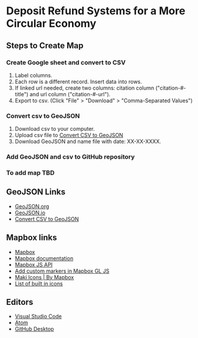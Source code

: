 # Deposit Refund Systems for a More Circular Economy


## Steps to Create Map 

### Create Google sheet and convert to CSV
1. Label columns.  
1. Each row is a different record. Insert data into rows.
1. If linked url needed, create two columns: citation column ("citation-#-title") and url column ("citation-#-url").
1. Export to csv. (Click "File" > "Download" > "Comma-Separated Values") 

### Convert csv to GeoJSON 
1. Download csv to your computer. 
1. Upload csv file to [Convert CSV to GeoJSON](http://convertcsv.com/csv-to-geojson.htm)
1. Download GeoJSON and name file with date: XX-XX-XXXX. 

### Add GeoJSON and csv to GitHub repository

### To add map TBD

## GeoJSON Links
* [GeoJSON.org](http://geojson.org/)
* [GeoJSON.io](http://geojson.io)
* [Convert CSV to GeoJSON](http://convertcsv.com/csv-to-geojson.htm)

## Mapbox links
* [Mapbox](https://www.mapbox.com/)
* [Mapbox documentation](https://docs.mapbox.com/)
* [Mapbox JS API](https://docs.mapbox.com/mapbox.js/api/v3.2.1/)
* [Add custom markers in Mapbox GL JS](https://docs.mapbox.com/help/tutorials/custom-markers-gl-js/)
* [Maki Icons | By Mapbox](https://www.mapbox.com/maki-icons/)
* [List of built in icons](https://gis.stackexchange.com/questions/219241/list-of-available-marker-symbols)

## Editors
* [Visual Studio Code](https://code.visualstudio.com/)
* [Atom](https://atom.io/)
* [GitHub Desktop](https://desktop.github.com/)

